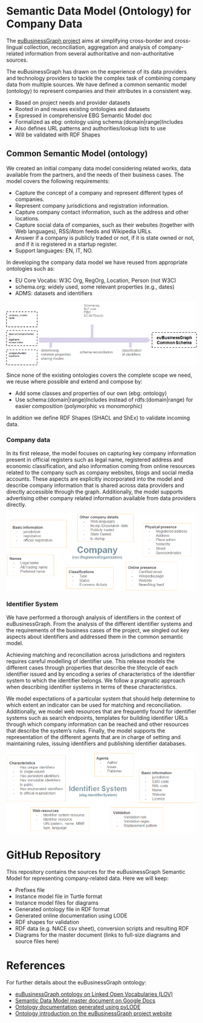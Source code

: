 # Semantic Data Model (Ontology) for Company Data
The [euBusinessGraph project](http://www.eubusinessgraph.eu/) aims at simplifying cross-border and cross-lingual collection, reconciliation, aggregation and analysis of company-related information from several authoritative and non-authoritative sources.

The euBusinessGraph has drawn on the experience of its data providers and technology providers to tackle the complex task of combining company data from multiple sources. We have defined a common semantic model (ontology) to represent companies and their attributes in a consistent way.

* Based on project needs and provider datasets
* Rooted in and reuses existing ontologies and datasets
* Expressed in comprehensive EBG Semantic Model doc
* Formalized as ebg: ontology using schema:(domain|range)Includes
* Also defines URL patterns and authorities/lookup lists to use
* Will be validated with RDF Shapes

## Common Semantic Model (ontology)
We created an initial company data model considering related works, data available from the partners, and the needs of their business cases. The model covers the following requirements:

* Capture the concept of a company and represent different types of companies.
* Represent company jurisdictions and registration information.
* Capture company contact information, such as the address and other locations.
* Capture social data of companies, such as their websites (together with Web languages), RSS/Atom feeds and Wikipedia URLs.
* Answer if a company is publicly traded or not, if it is state owned or not, and if it is registered in a startup register.
* Support languages: EN, IT, NO.

In developing the company data model we have reused from appropriate ontologies such as:

* EU Core Vocabs: W3C Org, RegOrg, Location, Person (not W3C)
* schema.org: widely used, some relevant properties (e.g., dates)
* ADMS: datasets and identifiers

![Figure 1: Towards a common semantic model for company data](https://github.com/euBusinessGraph/eubg-data/blob/master/model/images/ontology-approach.png)

Since none of the existing ontologies covers the complete scope we need, we reuse where possible and extend and compose by:

* Add some classes and properties of our own (ebg: ontology)
* Use schema:(domain|range)Includes instead of rdfs:(domain|range) for easier composition (polymorphic vs monomorphic)

In addition we define RDF Shapes (SHACL and ShEx) to validate incoming data.

### Company data
In its first release, the model focuses on capturing key company information present in official registers such as legal name, registered address and economic classification, and also information coming from online resources related to the company such as company websites, blogs and social media accounts. These aspects are explicitly incorporated into the model and describe company information that is shared across data providers and directly accessible through the graph. Additionally, the model supports advertising other company related information available from data providers directly.

![Figure 2: Company data attributes that are covered by the model](https://github.com/euBusinessGraph/eubg-data/blob/master/model/images/ontology-company.png)

### Identifier System
We have performed a thorough analysis of identifiers in the context of euBusinessGraph. From the analysis of the different identifier systems and the requirements of the business cases of the project, we singled out key aspects about identifiers and addressed them in the common semantic model.

Achieving matching and reconciliation across jurisdictions and registers requires careful modelling of identifier use. This release models the different cases through properties that describe the lifecycle of each identifier issued and by encoding a series of characteristics of the identifier system to which the identifier belongs. We follow a pragmatic approach when describing identifier systems in terms of these characteristics.

We model expectations of a particular system that should help determine to which extent an indicator can be used for matching and reconciliation. Additionally, we model web resources that are frequently found for identifier systems such as search endpoints, templates for building identifier URLs through which company information can be reached and other resources that describe the system’s rules. Finally, the model supports the representation of the different agents that are in charge of setting and maintaining rules, issuing identifiers and publishing identifier databases.

![Figure 3: Identifier System attributes that is covered by the modelFurther information](https://github.com/euBusinessGraph/eubg-data/blob/master/model/images/ontology-identifier-system.png)

# GitHub Repository
This repository contains the sources for the euBusinessGraph Semantic Model for representing company-related data. Here we will keep:

* Prefixes file
* Instance model file in Turtle format
* Instance model files for diagrams
* Generated ontology file in RDF format
* Generated online documentation using LODE
* RDF shapes for validation
* RDF data (e.g. NACE csv sheet), conversion scripts and resulting RDF
* Diagrams for the master document (links to full-size diagrams and source files here)

# References
For further details about the euBusinessGraph ontology:

* [euBusinessGraph ontology on Linked Open Vocabularies (LOV)](https://lov.linkeddata.es/dataset/lov/vocabs/ebg)
* [Semantic Data Model master document on Google Docs](https://docs.google.com/document/d/1dhMOTlIOC6dOK_jksJRX0CB-GIRoiYY6fWtCnZArUhU/edit)
* [Ontology documentation generated using pyLODE](https://rawcdn.githack.com/euBusinessGraph/eubg-data/master/ontology/doc.html)
* [Ontology introduction on the euBusinessGraph project website](http://www.eubusinessgraph.eu/eubusinessgraph-ontology-for-company-data)
